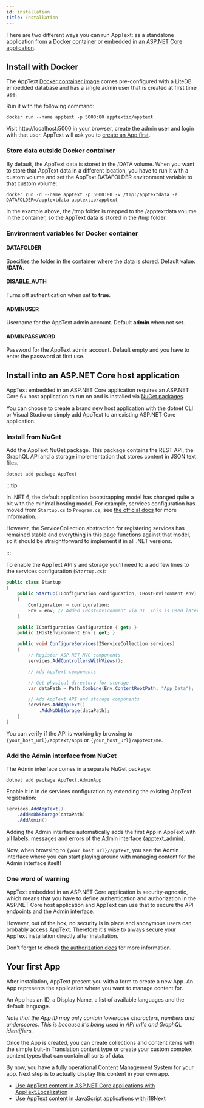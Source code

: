 ```yaml
---
id: installation
title: Installation
---
```


There are two different ways you can run AppText: as a standalone application from a [Docker container](#install-with-docker) or embedded in an [ASP.NET Core application](#install-into-an-aspnet-core-host-application).

## Install with Docker

The AppText [Docker container image](https://hub.docker.com/r/apptextio/apptext) comes pre-configured with a LiteDB embedded database and has a single admin user that is created at first time use.

Run it with the following command:

```
docker run --name apptext -p 5000:80 apptextio/apptext
```

Visit http://localhost:5000 in your browser, create the admin user and login with that user. AppText will ask you to [create an App first](#your-first-app).

### Store data outside Docker container

By default, the AppText data is stored in the /DATA volume. When you want to store that AppText data in a different location, you have to run it with a custom volume and set the AppText DATAFOLDER environment variable to that custom volume:

```
docker run -d --name apptext -p 5000:80 -v /tmp:/apptextdata -e DATAFOLDER=/apptextdata apptextio/apptext
```

In the example above, the /tmp folder is mapped to the /apptextdata volume in the container, so the AppText data is stored in the /tmp folder.

### Environment variables for Docker container

#### DATAFOLDER

Specifies the folder in the container where the data is stored. Default value: **/DATA**.

#### DISABLE_AUTH

Turns off authentication when set to **true**.

#### ADMINUSER

Username for the AppText admin account. Default **admin** when not set.

#### ADMINPASSWORD

Password for the AppText admin account. Default empty and you have to enter the password at first use. 

## Install into an ASP.NET Core host application

AppText embedded in an ASP.NET Core application requires an ASP.NET Core 6+ host application to run on and is installed via [NuGet packages](https://www.nuget.org/packages?q=apptext).

You can choose to create a brand new host application with the dotnet CLI or Visual Studio or simply add AppText to an existing ASP.NET Core application.

### Install from NuGet

Add the AppText NuGet package. This package contains the REST API, the GraphQL API and a storage implementation that stores content in JSON text files.

```
dotnet add package AppText
```

:::tip

In .NET 6, the default application bootstrapping model has changed quite a bit with the minimal hosting model. For example, services configuration has moved from `Startup.cs` to `Program.cs`, see [the official docs](https://learn.microsoft.com/en-us/aspnet/core/migration/50-to-60-samples#access-additional-services) for more information. 

However, the ServiceCollection abstraction for registering services has remained stable and everything in this page functions against that model, so it should be straightforward to implement it in all .NET versions.

:::

To enable the AppText API's and storage you'll need to a add few lines to the services configuration (`Startup.cs`):

```csharp
public class Startup
{
    public Startup(IConfiguration configuration, IHostEnvironment env)
    {
        Configuration = configuration;
        Env = env; // Added IHostEnvironment via DI. This is used later to obtain the physical directory for storage.
    }

    public IConfiguration Configuration { get; }
    public IHostEnvironment Env { get; }

    public void ConfigureServices(IServiceCollection services)
    {
        // Register ASP.NET MVC components
        services.AddControllersWithViews();

        // Add AppText components

        // Get physical directory for storage
        var dataPath = Path.Combine(Env.ContentRootPath, "App_Data");

        // Add AppText API and storage components
        services.AddAppText()
            .AddNoDbStorage(dataPath);
    }
}
```

You can verify if the API is working by browsing to `{your_host_url}/apptext/apps` or `{your_host_url}/apptext/me`.

### Add the Admin interface from NuGet

The Admin interface comes in a separate NuGet package:

```
dotnet add package AppText.AdminApp
```

Enable it in in de services configuration by extending the existing AppText registration:

```csharp
services.AddAppText()
    .AddNoDbStorage(dataPath)
    .AddAdmin()
```
Adding the Admin interface automatically adds the first App in AppText with all labels, messages and errors of the Admin interface (apptext_admin).

Now, when browsing to `{your_host_url}/apptext`, you see the Admin interface where you can start playing around with managing content for the Admin interface itself!

### One word of warning

AppText embedded in an ASP.NET Core application is security-agnostic, which means that you have to define authentication and authorization in the ASP.NET Core host application and AppText can use that to secure the API endpoints and the Admin interface.

However, out of the box, no security is in place and anonymous users can probably access AppText. Therefore it's wise to always secure your AppText installation directly after installation.

Don't forget to check [the authorization docs](authorization) for more information.

## Your first App

After installation, AppText present you with a form to create a new App. An App represents the application where you want to manage content for.

An App has an ID, a Display Name, a list of available languages and the default language.

*Note that the App ID may only contain lowercase characters, numbers and underscores. This is because it's being used in API url's and GraphQL identifiers.*

Once the App is created, you can create collections and content items with the simple buit-in Translation content type or create your custom complex content types that can contain all sorts of data.

By now, you have a fully operational Content Management System for your app. Next step is to actually display this content in your own app.

- [Use AppText content in ASP.NET Core applications with AppText.Localization](gettingstarted-aspnetcore)
- [Use AppText content in JavaScript applications with i18Next](gettingstarted-js)